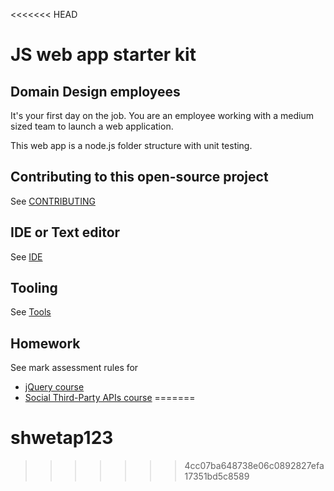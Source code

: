 <<<<<<< HEAD
# JS web app starter kit
## Domain Design employees

It's your first day on the job. You are an employee working with a medium sized team to launch a web application.

This web app is a node.js folder structure with unit testing.

## Contributing to this open-source project
See [CONTRIBUTING](CONTRIBUTING.md)

## IDE or Text editor
See [IDE](IDE.md)

## Tooling
See [Tools](TOOLS.md)

## Homework
See mark assessment rules for
* [jQuery course](./public/jQuery#assessment)
* [Social Third-Party APIs course](./public/social-apis#assessment)
=======
# shwetap123
>>>>>>> 4cc07ba648738e06c0892827efa17351bd5c8589
